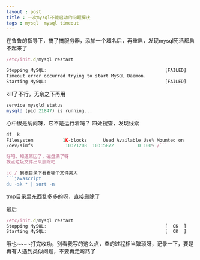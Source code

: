 ```yaml
---
layout : post 
title : 一次mysql不能启动的问题解决
tags : mysql  mysql timeout
---
```


在鲁鲁的指导下，搞了搞服务器，添加一个域名后，再重启，发现mysql死活都启不起来了
```javascript
/etc/init.d/mysql restart
```

```javascript
Stopping MySQL:                                            [FAILED]
Timeout error occurred trying to start MySQL Daemon.
Starting MySQL:                                            [FAILED]
```

kill了不行，无奈之下再用
```javascript
service mysqld status
mysqld (pid 21847) is running...
```

心中很是纳闷呀，它不是运行着吗？
四处搜查，发现线索
```javascript
df -k
Filesystem           1K-blocks      Used Available Use% Mounted on
/dev/simfs            10321208  10315872         0 100% /```

好吧，知道原因了，磁盘满了呀
找点垃圾文件出来删除吧

cd / 到根目录下看看哪个文件夹大
```javascript
du -sk * | sort -n
```
tmp目录里东西乱多多的呀，直接删除了

最后
```javascript
/etc/init.d/mysql restart
Stopping MySQL:                                            [  OK  ]
Starting MySQL:                                            [  OK  ]
```

哦也~~~~打完收功，别看我写的这么点，查的过程相当繁琐呀，记录一下，要是再有人遇到类似问题，不要再走弯路了
